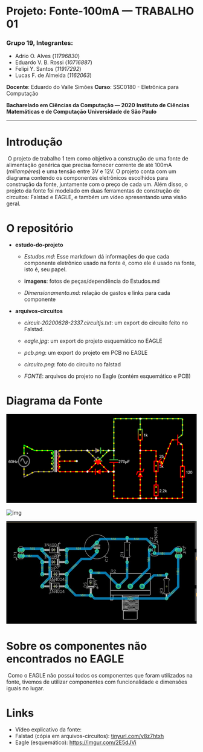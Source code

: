 # Projeto: Fonte-100mA — TRABALHO 01



### Grupo 19, Integrantes:

* Adrio O. Alves (*11796830*)
* Eduardo V. B. Rossi (*10716887*)
* Felipi Y. Santos (*11917292*)
* Lucas F. de Almeida (*1162063*)



**Docente**: Eduardo do Valle Simões
**Curso**: SSC0180 - Eletrônica para Computação

**Bacharelado em Ciências da Computação — 2020**
**Instituto de Ciências Matemáticas e de Computação**
**Universidade de São Paulo**

---









# Introdução



​	O projeto de trabalho 1 tem como objetivo a construção de uma fonte de alimentação genérica que precisa  fornecer corrente de até 100mA (*miliampères*) e uma tensão entre 3V e 12V. O projeto conta com um diagrama contendo os componentes eletrônicos escolhidos para construção da fonte, juntamente com o preço de cada um. Além disso, o projeto da fonte foi modelado em duas ferramentas de construção de circuitos: Falstad e EAGLE, e também um vídeo apresentando uma visão geral.





 # O repositório



* **estudo-do-projeto**

  * *Estudos.md*: Esse markdown dá informações do que cada componente eletrônico usado na fonte é, como ele é usado na fonte, isto é, seu papel.

  * **imagens**: fotos de peças/dependência do Estudos.md

  * *Dimensionamento.md*: relação de gastos e links para cada componente



* **arquivos-circuitos**

  * *circuit-20200628-2337.circuitjs.txt*: um export do circuito feito no Falstad.
  * *eagle.jpg*: um export do projeto esquemático no EAGLE
  * *pcb.png*: um export do projeto em PCB no EAGLE
  * *circuito.png*: foto do circuito no falstad
 
  * *FONTE*: arquivos do projeto no Eagle (contém esquemático e PCB)



# Diagrama da Fonte

![alt text](https://github.com/cs-lucasalmeida/fonte-100mA/blob/revisao-do-projeto/arquivos-circuitos/circuito.png?raw=true)

![img](https://i.imgur.com/2E5dJVi.jpg)

![alt text](https://github.com/cs-lucasalmeida/fonte-100mA/blob/revisao-do-projeto/arquivos-circuitos/pcb.png?raw=true)



# Sobre os componentes não encontrados no EAGLE



​	Como o EAGLE não possui todos os componentes que foram utilizados na fonte, tivemos de utilizar componentes com funcionalidade e dimensões iguais no lugar.


# Links

* Vídeo explicativo da fonte:
* Falstad (cópia em arquivos-circuitos): [tinyurl.com/y8z7htxh]()
* Eagle (esquemático): https://imgur.com/2E5dJVi
